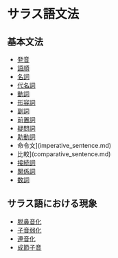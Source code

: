 # サラス語文法
## 基本文法
- [発音](phonology.md)
- [語順](word_order.md)
- [名詞](noun.md)
- [代名詞](pronoun.md)
- [動詞](verb.md)
- [形容詞](adjective.md)
- [副詞](adverb.md)
- [前置詞](preposition.md)
- [疑問詞](interrogative_word.md)
- [助動詞](auxiliary_verb.md)
- 命令文](imperative_sentence.md)
- 比較](comparative_sentence.md)
- [接続詞](conjunction.md)
- [関係詞](relativizer.md)
- [数詞](numeral.md)

## サラス語における現象
- [脱鼻音化](denasalization.md)
- [子音弱化](lenition.md)
- [連音化](sandhi.md)
- [成節子音](syllabic_consonant.md)
